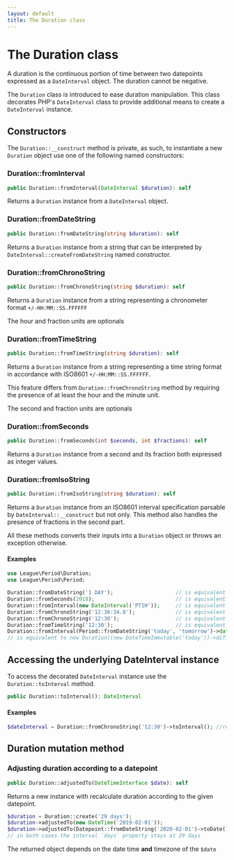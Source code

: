 ```yaml
---
layout: default
title: The Duration class
---
```


# The Duration class

A duration is the continuous portion of time between two datepoints expressed as a `DateInterval` object. The duration cannot be negative.

The `Duration` class is introduced to ease duration manipulation. This class decorates PHP's `DateInterval` class to provide additional
means to create a `DateInterval` instance.

## Constructors

The `Duration::__construct` method is private, as such, to instantiate a new `Duration` object use one of the following named constructors:

### Duration::fromInterval

~~~php
public Duration::fromInterval(DateInterval $duration): self
~~~

Returns a `Duration` instance from a `DateInterval` object.

### Duration::fromDateString

~~~php
public Duration::fromDateString(string $duration): self
~~~

Returns a `Duration` instance from a string that can be interpreted by `DateInterval::createFromDateString` named constructor.

### Duration::fromChronoString

~~~php
public Duration::fromChronoString(string $duration): self
~~~

Returns a `Duration` instance from a string representing a chronometer format `+/-HH:MM::SS.FFFFFF`

<p class="message-notice">The hour and fraction units are optionals</p>

### Duration::fromTimeString

~~~php
public Duration::fromTimeString(string $duration): self
~~~

Returns a `Duration` instance from a string representing a time string format in accordance with ISO8601 `+/-HH:MM::SS.FFFFFF`.

This feature differs from `Duration::fromChronoString` method by requiring the presence of at least the hour and the minute unit.

<p class="message-notice">The second and fraction units are optionals</p>

### Duration::fromSeconds

~~~php
public Duration::fromSeconds(int $seconds, int $fractions): self
~~~

Returns a `Duration` instance from a second and its fraction both expressed as integer values.

### Duration::fromIsoString

~~~php
public Duration::fromIsoString(string $duration): self
~~~

Returns a `Duration` instance from an ISO8601 interval specification parsable by `DateInterval::__construct` but not only.
This method also handles the presence of fractions in the second part.

All these methods converts their inputs into a `Duration` object or throws an exception otherwise.

#### Examples

~~~php
use League\Period\Duration;
use League\Period\Period;

Duration::fromDateString('1 DAY');                    // is equivalent to new Duration(DateInterval::createFromDateString('1 DAY'))
Duration::fromSeconds(2018);                          // is equivalent to new Duration(new DateInterval('PT2018S'))
Duration::fromInterval(new DateInterval('PT1H'));     // is equivalent to new Duration(new DateInterval('PT1H'))
Duration::fromChronoString('12:30:34.8');             // is equivalent to new Duration(new DateInterval('PT12H30M34.8S'))
Duration::fromChronoString('12:30');                  // is equivalent to new Duration(new DateInterval('PT12M30S'))
Duration::fromTimeString('12:30');                    // is equivalent to new Duration(new DateInterval('PT12H30M'))
Duration::fromInterval(Period::fromDateString('today', 'tomorrow')->dateInterval());
// is equivalent to new Duration((new DateTimeImmutable('today'))->diff(new DateTimeImmutable('tomorrow')))
~~~

## Accessing the underlying DateInterval instance

To access the decorated `DateInterval` instance use the `Duration::toInterval` method.

~~~php
public Duration::toInterval(): DateInterval
~~~

#### Examples

~~~php
$dateInterval = Duration::fromChronoString('12:30')->toInterval(); //returns a DateInterval object
~~~


## Duration mutation method

### Adjusting duration according to a datepoint

~~~php
public Duration::adjustedTo(DateTimeInterface $date): self
~~~

Returns a new instance with recalculate duration according to the given datepoint.

~~~php
$duration = Duration::create('29 days');                                  // is equivalent to new Duration(DateInterval::createFromDateString('29 days'))
$duration->adjustedTo(new DateTime('2019-02-01'));                        // is equivalent to new DateInterval('P1M1D') using a non leap year
$duration->adjustedTo(Datepoint::fromDateString('2020-02-01')->toDate()); // is equivalent to new DateInterval('P1M') using a leap year
// in both cases the interval `days` property stays at 29 days
~~~

<p class="message-notice">The returned object depends on the date time <strong>and</strong> timezone of the <code>$date</code></p>

